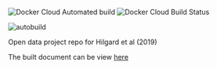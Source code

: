 ![Docker Cloud Automated build](https://img.shields.io/docker/cloud/automated/lcolling/odp-hilgard)
![Docker Cloud Build Status](https://img.shields.io/docker/cloud/build/lcolling/odp-hilgard)

![autobuild](https://github.com/ljcolling/odp-hilgard/workflows/autobuild/badge.svg)

Open data project repo for Hilgard et al (2019)

The built document can be view [here](https://git.colling.net.nz/odp-hilgard/)

